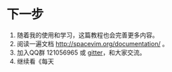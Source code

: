 # 下一步

1. 随着我的使用和学习，这篇教程也会完善更多内容。
2. 阅读一遍文档 http://spacevim.org/documentation/ 。
3. 加入QQ群 121056965 或 [gitter](https://gitter.im/SpaceVim/SpaceVim)，和大家交流。
4. 继续看《每天

